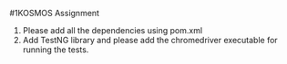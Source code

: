 #1KOSMOS Assignment

1. Please add all the dependencies using pom.xml
2. Add TestNG library and please add the chromedriver executable for running the tests.

